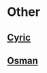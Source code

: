 # Other

## [Cyric](/Deities/Kaal/Other/Cyric/Cyric.md)
## [Osman](/Deities/Kaal/Other/Osman/Osman.md)
